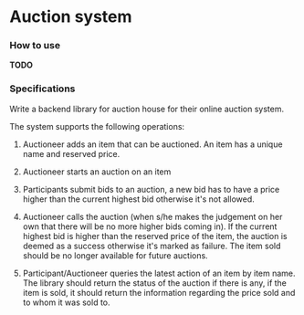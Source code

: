 # Auction system

### How to use

**TODO**

### Specifications

Write a backend library for auction house for their online auction system.

The system supports the following operations:

1. Auctioneer adds an item that can be auctioned. An item has a unique
name and reserved price.

2. Auctioneer starts an auction on an item

3. Participants submit bids to an auction, a new bid has to have a
price higher than the current highest bid otherwise it's not allowed.

4. Auctioneer calls the auction (when s/he makes the judgement on her
own that there will be no more higher bids coming in). If the current
highest bid is higher than the reserved price of the item, the auction
is deemed as a success otherwise it's marked as failure. The item sold
should be no longer available for future auctions.

5. Participant/Auctioneer queries the latest action of an item by item
name. The library should return the status of the auction if there is
any, if the item is sold, it should return the information regarding
the price sold and to whom it was sold to.
